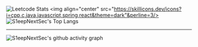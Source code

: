 ![Leetcode Stats](https://leetcard.jacoblin.cool/nurtibbar?site=cn&ext=activity)
<img align="center" src="https://skillicons.dev/icons?i=cpp,c,java,javascript,spring,react&theme=dark"&perline=3/>
![S1eepNextSec's Top Langs](https://github-readme-stats.vercel.app/api/top-langs/?username=S1eepNextSec&langs_count=5)
****
![S1eepNextSec's github activity graph](https://github-readme-activity-graph.vercel.app/graph?username=S1eepNextSec&theme=react-dark)
